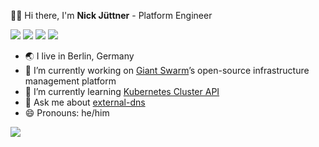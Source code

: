👋🏻 Hi there, I'm **Nick Jüttner** - Platform Engineer 

[![](https://img.shields.io/badge/Gmail-D14836?style=for-the-badge&logo=gmail&logoColor=white)](mailto:hello@juni.io)
 [![](https://img.shields.io/badge/njuettner-%231DA1F2.svg?style=for-the-badge&logo=Twitter&logoColor=white)](https://twitter.com/njuettner) [![](https://img.shields.io/badge/Medium-%23000000.svg?style=for-the-badge&logo=Medium&logoColor=white"/)](https://juni.io) [![](https://img.shields.io/badge/LinkedIn-0077B5?style=for-the-badge&logo=linkedin&logoColor=white)](https://www.linkedin.com/in/njuettner/)
 
- 🌏 I live in Berlin, Germany 
- 🔭 I’m currently working on [Giant Swarm](https://www.giantswarm.io/)’s open-source infrastructure management platform 
- 🌱 I’m currently learning [Kubernetes Cluster API](https://github.com/kubernetes-sigs/cluster-api)
- 💬 Ask me about [external-dns](https://github.com/kubernetes-sigs/external-dns)
- 😄 Pronouns: he/him

![](https://miro.medium.com/max/1000/1*HKlPco1yPUmhD9YB2JTnug.gif)
